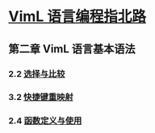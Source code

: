 [VimL 语言编程指北路](Https://Github.Com/Lymslive/Vimllearn/Blob/Master/Content.Md)
============================================================================

第二章 VimL 语言基本语法
---------------

### 2.2 [选择与比较](选择与比较.md)
### 3.2 [快捷键重映射](快捷键重映射.md)

### 2.4 [函数定义与使用](函数定义与使用.md)
